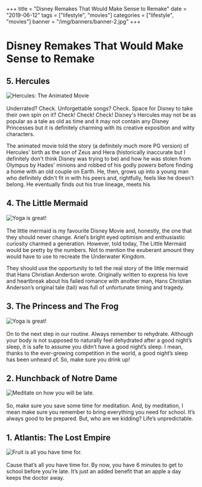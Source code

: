+++
title = "Disney Remakes That Would Make Sense to Remake"
date = "2019-06-12"
tags = ["lifestyle", "movies"]
categories = ["lifestyle", "movies"]
banner = "/img/banners/banner-2.jpg"
+++

# Disney Remakes That Would Make Sense to Remake


## 5. Hercules
![Hercules: The Animated Movie](/img/blogs/11-06-19/1.jpg)<br><br>
Underrated? Check. Unforgettable songs? Check. Space for Disney to take their own spin on it? Check! Check! Check! Disney's Hercules may not be as popular as a tale as old as time and it may not contain any Disney Princesses but it is definitely charming with its creative exposition and witty characters.

The animated movie told the story (a definitely much more PG version) of Hercules' birth as the son of Zeus and Hera (historically inaccurate but I definitely don't think Disney was trying to be) and how he was stolen from Olympus by Hades' minions and robbed of his godly powers before finding a home with an old couple on Earth. He, then, grows up into a young man who definitely didn't fit in with his peers and, rightfully, feels like he doesn't belong. He eventually finds out his true lineage, meets his

## 4. The Little Mermaid
![Yoga is great!](/img/blogs/11-06-19/2.jpg)<br><br>
The little mermaid is my favourite Disney Movie and, honestly, the one that they should never change. Ariel’s bright eyed optimism and enthusiastic curiosity charmed a generation. However, told today, The Little Mermaid would be pretty by the numbers. Not to mention the exuberant amount they would have to use to recreate the Underwater Kingdom.

They should use the opportunity to tell the real story of the little mermaid that Hans Christian Anderson wrote. Originally written to express his love and heartbreak about his failed romance with another man, Hans Christian Anderson’s original tale (tail) was full of unfortunate timing and tragedy.

## 3. The Princess and The Frog
![Yoga is great!](/img/blogs/11-06-19/3.jpg)<br><br>
On to the next step in our routine. Always remember to rehydrate. Although your body is not supposed to naturally feel dehydrated after a good night’s sleep, it is safe to assume you didn’t have a good night’s sleep. I mean, thanks to the ever-growing competition in the world, a good night’s sleep has been unheard of. So, make sure you drink up!

## 2. Hunchback of Notre Dame
![Meditate on how you will be late.](/img/blogs/11-06-19/4.jpg)<br><br>
So, make sure you save some time for meditation. And, by meditation, I mean make sure you remember to bring everything you need for school. It’s always good to be prepared. But, who are we kidding? Life’s unpredictable.

## 1. Atlantis: The Lost Empire
![Fruit is all you have time for.](/img/blogs/11-06-19/5.jpg)<br><br>
Cause that’s all you have time for. By now, you have 6 minutes to get to school before you’re late. It’s just an added benefit that an apple a day keeps the doctor away.
